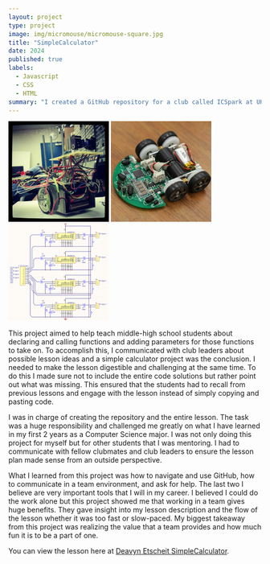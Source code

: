 ```yaml
---
layout: project
type: project
image: img/micromouse/micromouse-square.jpg
title: "SimpleCalculator"
date: 2024
published: true
labels:
  - Javascript
  - CSS
  - HTML
summary: "I created a GitHub repository for a club called ICSpark at UH Manoa called SimpleCalculator. It was a lesson created to help the middle-high school students get familiar with methods and their basic concepts in JavaScript."
---
```


<div class="text-center p-4">
  <img width="200px" src="../img/micromouse/micromouse-robot.png" class="img-thumbnail" >
  <img width="200px" src="../img/micromouse/micromouse-robot-2.jpg" class="img-thumbnail" >
  <img width="200px" src="../img/micromouse/micromouse-circuit.png" class="img-thumbnail" >
</div>

This project aimed to help teach middle-high school students about declaring and calling functions and adding parameters for those functions to take on. To accomplish this, I communicated with club leaders about possible lesson ideas and a simple calculator project was the conclusion. I needed to make the lesson digestible and challenging at the same time. To do this I made sure not to include the entire code solutions but rather point out what was missing. This ensured that the students had to recall from previous lessons and engage with the lesson instead of simply copying and pasting code. 

I was in charge of creating the repository and the entire lesson. The task was a huge responsibility and challenged me greatly on what I have learned in my first 2 years as a Computer Science major. I was not only doing this project for myself but for other students that I was mentoring. I had to communicate with fellow clubmates and club leaders to ensure the lesson plan made sense from an outside perspective. 

What I learned from this project was how to navigate and use GitHub, how to communicate in a team environment, and ask for help. The last two I believe are very important tools that I will in my career. I believed I could do the work alone but this project showed me that working in a team gives huge benefits. They gave insight into my lesson description and the flow of the lesson whether it was too fast or slow-paced. My biggest takeaway from this project was realizing the value that a team provides and how much fun it is to be a part of one.

You can view the lesson here at [Deavyn Etscheit SimpleCalculator](https://github.com/DeavynEtscheit/Simple-Calculator).
